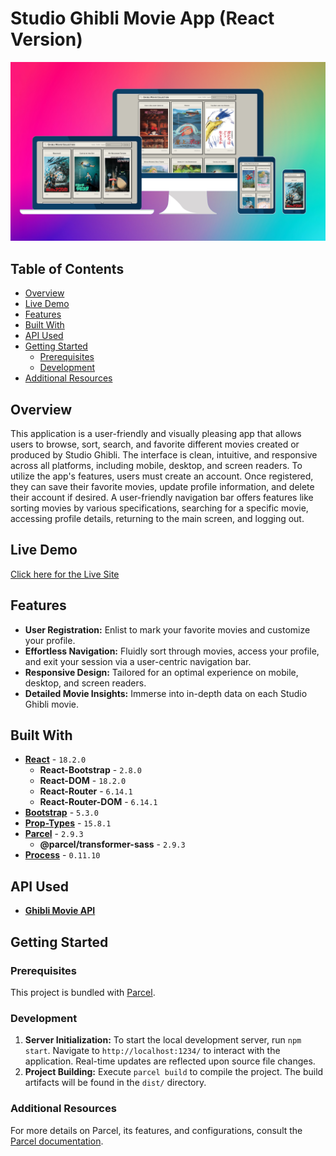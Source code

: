 # Studio Ghibli Movie App (React Version)

<img src="https://github.com/TubaJordan/Portfolio/blob/main/images/React-Ghibli-Display.png">

## Table of Contents
- [Overview](#overview)
- [Live Demo](#live-demo)
- [Features](#features)
- [Built With](#built-with)
- [API Used](#api-used)
- [Getting Started](#getting-started)
  - [Prerequisites](#prerequisites)
  - [Development](#development)
- [Additional Resources](#additional-resources)

## Overview

This application is a user-friendly and visually pleasing app that allows users to browse, sort, search, and favorite different movies created or produced by Studio Ghibli. The interface is clean, intuitive, and responsive across all platforms, including mobile, desktop, and screen readers. To utilize the app's features, users must create an account. Once registered, they can save their favorite movies, update profile information, and delete their account if desired. A user-friendly navigation bar offers features like sorting movies by various specifications, searching for a specific movie, accessing profile details, returning to the main screen, and logging out.

## Live Demo

[Click here for the Live Site](https://ghibli-movie-collection.netlify.app)

## Features

- **User Registration:** Enlist to mark your favorite movies and customize your profile.
- **Effortless Navigation:** Fluidly sort through movies, access your profile, and exit your session via a user-centric navigation bar.
- **Responsive Design:** Tailored for an optimal experience on mobile, desktop, and screen readers.
- **Detailed Movie Insights:** Immerse into in-depth data on each Studio Ghibli movie.

## Built With

- [**React**](https://reactjs.org/) - `18.2.0`
  - **React-Bootstrap** - `2.8.0`
  - **React-DOM** - `18.2.0`
  - **React-Router** - `6.14.1`
  - **React-Router-DOM** - `6.14.1`
- [**Bootstrap**](https://getbootstrap.com/) - `5.3.0`
- [**Prop-Types**](https://www.npmjs.com/package/prop-types) - `15.8.1`
- [**Parcel**](https://parceljs.org/) - `2.9.3`
  - **@parcel/transformer-sass** - `2.9.3`
- [**Process**](https://www.npmjs.com/package/process) - `0.11.10`

## API Used

- [**Ghibli Movie API**](https://github.com/TubaJordan/Studio-Ghibli-Movie-API)

## Getting Started

### Prerequisites

This project is bundled with [Parcel](https://parceljs.org/).

### Development

1. **Server Initialization:** To start the local development server, run `npm start`. Navigate to `http://localhost:1234/` to interact with the application. Real-time updates are reflected upon source file changes.
2. **Project Building:** Execute `parcel build` to compile the project. The build artifacts will be found in the `dist/` directory.

### Additional Resources

For more details on Parcel, its features, and configurations, consult the [Parcel documentation](https://parceljs.org/getting-started/webapp/).
